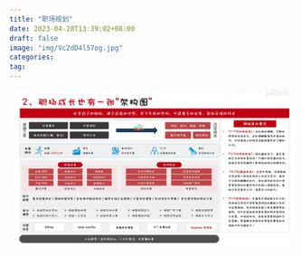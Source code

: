 ```yaml
---
title: "职场规划"
date: 2023-04-28T13:39:02+08:00
draft: false
image: "img/Vc2dD4l57og.jpg"
categories: 
tag:
---
```


![](img/职场规划.png)


